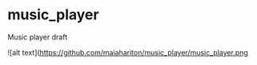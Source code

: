 # music_player
Music player draft

![alt text](https://github.com/maiahariton/music_player/music_player.png
